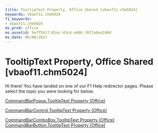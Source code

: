 ```yaml
---
title: TooltipText Property, Office Shared [vbaof11.chm5024]
keywords: vbaof11.chm5024
f1_keywords:
- vbaof11.chm5024
ms.prod: office
ms.assetid: 5ef75417-01ac-43cd-a466-76f1a6ee2d6d
ms.date: 06/08/2017
---
```



# TooltipText Property, Office Shared [vbaof11.chm5024]

Hi there! You have landed on one of our F1 Help redirector pages. Please select the topic you were looking for below.

[CommandBarPopup.TooltipText Property (Office)](http://msdn.microsoft.com/library/4b2d39b5-3fcd-0478-51ae-098094a8a4c6%28Office.15%29.aspx)

[CommandBarControl.TooltipText Property (Office)](http://msdn.microsoft.com/library/03e51dbd-0d5a-5094-545f-4a98a6508b4d%28Office.15%29.aspx)

[CommandBarComboBox.TooltipText Property (Office)](http://msdn.microsoft.com/library/65bfb3ff-a36e-dfd5-4ae0-4d2ccfb69000%28Office.15%29.aspx)
[CommandBarButton.TooltipText Property (Office)](http://msdn.microsoft.com/library/12126126-f8b6-e8a4-3d32-4d5604928e8a%28Office.15%29.aspx)

